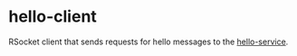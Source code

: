 # hello-client
RSocket client that sends requests for hello messages to the [hello-service](../hello-service).
